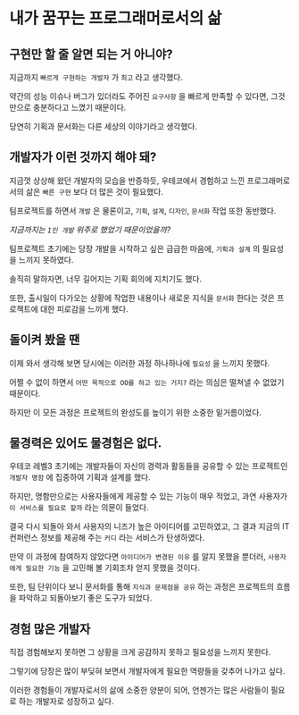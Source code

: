 # 내가 꿈꾸는 프로그래머로서의 삶



## 구현만 할 줄 알면 되는 거 아니야?

지금까지 `빠르게 구현하는 개발자` 가 `최고` 라고 생각했다.

약간의 성능 이슈나 버그가 있더라도 주어진 `요구사항` 을 빠르게 만족할 수 있다면, 그것만으로 충분하다고 느꼈기 때문이다.

당연히 기획과 문서화는 다른 세상의 이야기라고 생각했다.

## 개발자가 이런 것까지 해야 돼?

지금껏 상상해 왔던 개발자의 모습을 반증하듯, 우테코에서 경험하고 느낀 프로그래머로서의 삶은 `빠른 구현` 보다 더 많은 것이 필요했다.

팀프로젝트를 하면서 `개발` 은 물론이고, `기획`, `설계`, `디자인`, `문서화` 작업 또한 동반했다.

_지금까지는 `1인 개발` 위주로 했었기 때문이었을까?_

팀프로젝트 초기에는 당장 개발을 시작하고 싶은 급급한 마음에, `기획과 설계` 의 필요성을 느끼지 못하였다.

솔직히 말하자면, 너무 길어지는 기획 회의에 지치기도 했다.

또한, 출시일이 다가오는 상황에 작업한 내용이나 새로운 지식을 `문서화` 한다는 것은 프로젝트에 대한 피로감을 느끼게 했다.

## 돌이켜 봤을 땐

이제 와서 생각해 보면 당시에는 이러한 과정 하나하나에 `필요성` 을 느끼지 못했다.

어쩔 수 없이 하면서 `어떤 목적으로 OO를 하고 있는 거지?` 라는 의심은 떨쳐낼 수 없었기 때문이다.

하지만 이 모든 과정은 프로젝트의 완성도를 높이기 위한 소중한 밑거름이었다.

## 물경력은 있어도 물경험은 없다.

우테코 레벨3 초기에는 개발자들이 자신의 경력과 활동들을 공유할 수 있는 프로젝트인 `개발자 명함` 에 집중하여 기획과 설계를 했다.

하지만, 명함만으로는 사용자들에게 제공할 수 있는 기능이 매우 적었고, 과연 사용자가 `이 서비스를 필요로 할까` 라는 의문이 들었다.

결국 다시 되돌아 와서 사용자의 니즈가 높은 아이디어를 고민하였고, 그 결과 지금의 IT 컨퍼런스 정보를 제공해 주는 `커디` 라는 서비스가 탄생하였다.

만약 이 과정에 참여하지 않았다면 `아이디어가 변경된 이유` 를 알지 못했을 뿐더러, `사용자에게 필요한 기능` 을 고민해 볼 기회조차 얻지 못했을 것이다.

또한, 팀 단위이다 보니 문서화를 통해 `지식과 문제점을 공유` 하는 과정은 프로젝트의 흐름을 파악하고 되돌아보기 좋은 도구가 되었다.

## 경험 많은 개발자

직접 경험해보지 못하면 그 상황을 크게 공감하지 못하고 필요성을 느끼지 못한다.

그렇기에 당장은 많이 부딪혀 보면서 개발자에게 필요한 역량들을 갖추어 나가고 싶다.

이러한 경험들이 개발자로서의 삶에 소중한 양분이 되어, 언젠가는 많은 사람들이 필요로 하는 개발자로 성장하고 싶다.
